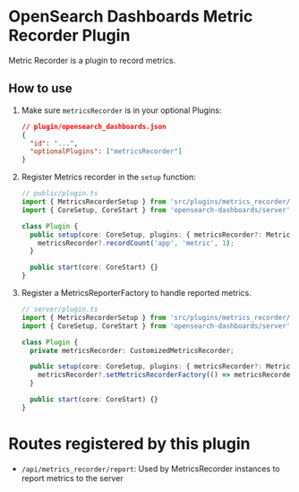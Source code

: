 # OpenSearch Dashboards Metric Recorder Plugin

Metric Recorder is a plugin to record metrics.

## How to use

1. Make sure `metricsRecorder` is in your optional Plugins:

    ```json
    // plugin/opensearch_dashboards.json
    {
      "id": "...",
      "optionalPlugins": ["metricsRecorder"]
    }
    ```

2. Register Metrics recorder in the `setup` function:

    ```ts
    // public/plugin.ts
    import { MetricsRecorderSetup } from 'src/plugins/metrics_recorder/server';
    import { CoreSetup, CoreStart } from 'opensearch-dashboards/server';

    class Plugin {
      public setup(core: CoreSetup, plugins: { metricsRecorder?: MetricsRecorderSetup }) {
        metricsRecorder?.recordCount('app', 'metric', 1);
      }

      public start(core: CoreStart) {}
    }
    ```

3. Register a MetricsReporterFactory to handle reported metrics.
    ```ts
    // server/plugin.ts
    import { MetricsRecorderSetup } from 'src/plugins/metrics_recorder/server';
    import { CoreSetup, CoreStart } from 'opensearch-dashboards/server';

    class Plugin {
      private metricsRecorder: CustomizedMetricsRecorder;

      public setup(core: CoreSetup, plugins: { metricsRecorder?: MetricsRecorderSetup }) {
        metricsRecorder?.setMetricsRecorderFactory(() => metricsRecorder);
      }

      public start(core: CoreStart) {}
    }
    ```

# Routes registered by this plugin

- `/api/metrics_recorder/report`: Used by MetricsRecorder instances to report metrics to the server
